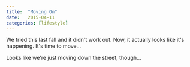 ```yaml
---
title:  "Moving On"
date:   2015-04-11
categories: [lifestyle]
---
```


We tried this last fall and it didn't work out.  Now, it actually looks like it's happening.  It's time to move...

Looks like we're just moving down the street, though...
